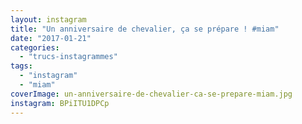 ```yaml
---
layout: instagram
title: "Un anniversaire de chevalier, ça se prépare ! #miam"
date: "2017-01-21"
categories: 
  - "trucs-instagrammes"
tags: 
  - "instagram"
  - "miam"
coverImage: un-anniversaire-de-chevalier-ca-se-prepare-miam.jpg
instagram: BPiITU1DPCp
---
```

